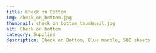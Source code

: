 ```yaml
---
title: Check on Bottom
img: check_on_bottom.jpg
thumbnail: check_on_bottom_thumbnail.jpg
alt: Check on bottom
category: Supplies
description: Check on Bottom, Blue marble, 500 sheets
---
```

